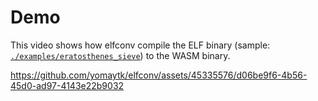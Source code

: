 # Demo

This video shows how elfconv compile the ELF binary (sample: [`./examples/eratosthenes_sieve`](https://github.com/yomaytk/elfconv/tree/main/examples/eratosthenes_sieve)) to the WASM binary.

https://github.com/yomaytk/elfconv/assets/45335576/d06be9f6-4b56-45d0-ad97-4143e22b9032


